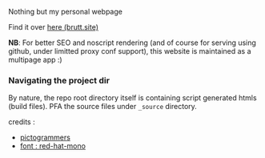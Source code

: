Nothing but my personal webpage

Find it over [here (brutt.site)](https://bruttazz.github.io)

**NB**: For better SEO and noscript rendering (and of course for serving using github, under limitted proxy conf support), this website is maintained as a multipage app :) 

### Navigating the project dir
By nature, the repo root directory itself is containing script generated htmls (build files). PFA the source files under `_source` directory.

credits :
 - [pictogrammers](https://pictogrammers.com)
 - [font : red-hat-mono](https://redhatofficial.github.io/RedHatFont/)
